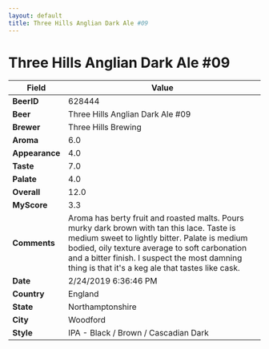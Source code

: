 ```yaml
---
layout: default
title: Three Hills Anglian Dark Ale #09
---
```


# Three Hills Anglian Dark Ale #09

| Field         | Value     |
|---------------|-----------|
| **BeerID** | 628444 |
| **Beer** | Three Hills Anglian Dark Ale #09 |
| **Brewer** | Three Hills Brewing |
| **Aroma** | 6.0 |
| **Appearance** | 4.0 |
| **Taste** | 7.0 |
| **Palate** | 4.0 |
| **Overall** | 12.0 |
| **MyScore** | 3.3 |
| **Comments** | Aroma has berty fruit and roasted malts. Pours murky dark brown with tan this lace. Taste is medium sweet to lightly bitter. Palate is medium bodied, oily texture average to soft carbonation and a bitter finish. I suspect the most damning thing is that it's a keg ale that tastes like cask. |
| **Date** | 2/24/2019 6:36:46 PM |
| **Country** | England |
| **State** | Northamptonshire |
| **City** | Woodford |
| **Style** | IPA - Black / Brown / Cascadian Dark |

